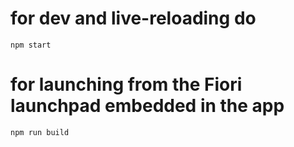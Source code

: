 # for dev and live-reloading do 
```
npm start
```

# for launching from the Fiori launchpad embedded in the app
```
npm run build
```

